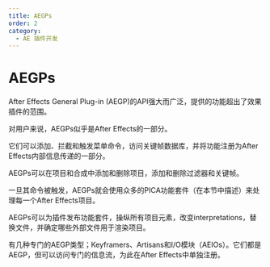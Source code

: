 ```yaml
---
title: AEGPs
order: 2
category:
  - AE 插件开发
---
```

# AEGPs

After Effects General Plug-in (AEGP)的API强大而广泛，提供的功能超出了效果插件的范围。

对用户来说，AEGPs似乎是After Effects的一部分。

它们可以添加、拦截和触发菜单命令，访问关键帧数据库，并将功能注册为After Effects内部信息传递的一部分。

AEGPs可以在项目和合成中添加和删除项目，添加和删除过滤器和关键帧。

一旦其命令被触发，AEGPs就会使用众多的PICA功能套件（在本节中描述）来处理每一个After Effects项目。

AEGPs可以为插件发布功能套件，操纵所有项目元素，改变interpretations，替换文件，并确定哪些外部文件用于渲染项目。

有几种专门的AEGP类型；Keyframers、Artisans和I/O模块（AEIOs）。它们都是AEGP，但可以访问专门的信息流，为此在After Effects中单独注册。
